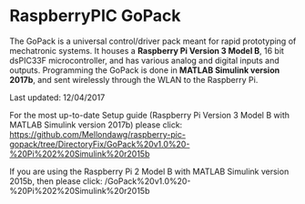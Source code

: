 # RaspberryPIC GoPack

The GoPack is a universal control/driver pack meant for rapid prototyping of mechatronic systems. 
It houses a **Raspberry Pi Version 3 Model B**, 16 bit dsPIC33F microcontroller, and has various analog and digital inputs and outputs. Programming the GoPack is done in **MATLAB Simulink version 2017b**, and sent wirelessly through the WLAN to the Raspberry Pi.

Last updated: 12/04/2017

For the most up-to-date Setup guide (Raspberry Pi Version 3 Model B with MATLAB Simulink version 2017b) please click: https://github.com/Mellondawg/raspberry-pic-gopack/tree/DirectoryFix/GoPack%20v1.0%20-%20Pi%202%20Simulink%20r2015b

If you are using the Raspberry Pi 2 Model B with MATLAB Simulink version 2015b, then please click: /GoPack%20v1.0%20-%20Pi%202%20Simulink%20r2015b
